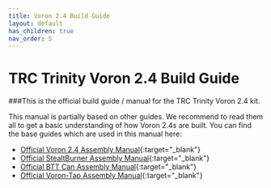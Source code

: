 ```yaml
---
title: Voron 2.4 Build Guide
layout: default
has_children: true
nav_order: 5
---
```


# TRC Trinity Voron 2.4 Build Guide

###This is the official build guide / manual for the TRC Trinity Voron 2.4 kit.

This manual is partially based on other guides. We recommend to read them all to get a basic understanding of how Voron 2.4s are built. You can find the base guides which are used in this manual here:
- [Official Voron 2.4 Assembly Manual](https://github.com/VoronDesign/Voron-2/blob/Voron2.4/Manual/Assembly_Manual_2.4r2.pdf){:target="_blank"}
- [Official StealtBurner Assembly Manual](https://github.com/VoronDesign/Voron-Stealthburner/blob/main/Manual/Assembly_Manual_SB.pdf){:target="_blank"}
- [Official BTT Can Assembly Manual](https://github.com/bigtreetech/EBB/blob/master/EBB%20SB2240_2209%20CAN/Build%20Guide/EBB%20SB2240%202209%20CAN%20V1.0%20build%20guide_20240219.pdf){:target="_blank"}
- [Official Voron-Tap Assembly Manual](https://github.com/VoronDesign/Voron-Tap/blob/main/Manual/Assembly_Manual_Tap.pdf){:target="_blank"}
